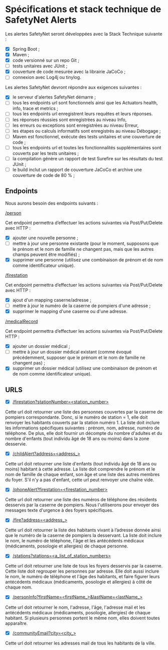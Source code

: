 # Spécifications et stack technique de SafetyNet Alerts

Les alertes SafetyNet seront développées avec la Stack Technique suivante :
-[x]  Spring Boot ; 
-[x]  Maven ; 
-[x]  code versionné sur un repo Git ;
-[ ]  tests unitaires avec JUnit ;
-[x]  couverture de code mesurée avec la librairie JaCoCo ;
-[ ]  connexion avec Log4j ou tinylog.

Les alertes SafetyNet devront répondre aux exigences suivantes :
-[x]  le serveur d'alertes SafetyNet démarre ;
-[ ]  tous les endpoints url sont fonctionnels ainsi que les Actuators health, info, trace et metrics ;
-[ ]  tous les endpoints url enregistrent leurs requêtes et leurs réponses. 
-[ ]  les réponses réussies sont enregistrées au niveau Info, 
-[ ] les erreurs ou exceptions sont enregistrées au niveau Erreur, 
-[ ] les étapes ou calculs informatifs sont enregistrés au niveau Débogage ;
-[ ] Maven est fonctionnel, exécute des tests unitaires et une couverture de code ;
-[ ] tous les endpoints url et toutes les fonctionnalités supplémentaires sont couverts par les tests unitaires ;
-[ ] la compilation génère un rapport de test Surefire sur les résultats du test JUnit ;
-[ ] le build inclut un rapport de couverture JaCoCo et archive une couverture de code de 80 % ;

## Endpoints

Nous aurons besoin des endpoints suivants :

[/person](http://localhost:8080/person)

Cet endpoint permettra d’effectuer les actions suivantes via Post/Put/Delete avec HTTP :
-[x] ajouter une nouvelle personne ;
-[ ] mettre à jour une personne existante (pour le moment, supposons que le prénom et le nom de famille ne changent pas, mais que les autres champs peuvent être modifiés) ;
-[x] supprimer une personne (utilisez une combinaison de prénom et de nom comme identificateur unique).

[/firestation](http://localhost:8080/firestation)

Cet endpoint permettra d’effectuer les actions suivantes via Post/Put/Delete avec HTTP :
-[x]  ajout d'un mapping caserne/adresse ;
-[ ]  mettre à jour le numéro de la caserne de pompiers d'une adresse ;
-[x]  supprimer le mapping d'une caserne ou d'une adresse.

 [/medicalRecord](http://localhost:8080/medicalRecord)

Cet endpoint permettra d’effectuer les actions suivantes via Post/Put/Delete HTTP :
-[x]  ajouter un dossier médical ;
-[ ]  mettre à jour un dossier médical existant (comme évoqué précédemment, supposer que le prénom et le nom de famille ne changent pas) ;
-[x]  supprimer un dossier médical (utilisez une combinaison de prénom et de nom comme identificateur unique).

## URLS
-[x] [/firestation?stationNumber=<station_number>](http://localhost:8080/firestation?stationNumber=<station_number>)

Cette url doit retourner une liste des personnes couvertes par la caserne de pompiers correspondante.
Donc, si le numéro de station = 1, elle doit renvoyer les habitants couverts par la station numéro 1. 
La liste doit inclure les informations spécifiques suivantes : prénom, nom, adresse, numéro de téléphone. 
De plus, elle doit fournir un décompte du nombre d'adultes et du nombre d'enfants (tout individu âgé de 18 ans ou moins) dans la zone desservie.

-[x] [/childAlert?address=<address_>](http://localhost:8080/childAlert?address=<address>)

Cette url doit retourner une liste d'enfants (tout individu âgé de 18 ans ou moins) habitant à cette adresse.
La liste doit comprendre le prénom et le nom de famille de chaque enfant, son âge et une liste des autres membres du foyer. 
S'il n'y a pas d'enfant, cette url peut renvoyer une chaîne vide.

-[x] [/phoneAlert?firestation=<firestation_number>](http://localhost:8080/phoneAlert?firestation=<firestation_number>)

Cette url doit retourner une liste des numéros de téléphone des résidents desservis par la caserne de pompiers. 
Nous l'utiliserons pour envoyer des messages texte d'urgence à des foyers spécifiques.

-[x] [/fire?address=<address_>](http://localhost:8080/fire?address=<address>)

Cette url doit retourner la liste des habitants vivant à l’adresse donnée ainsi que le numéro de la caserne de pompiers la desservant. 
La liste doit inclure le nom, le numéro de téléphone, l'âge et les antécédents médicaux (médicaments, posologie et allergies) de chaque personne.

-[x] [/stations?stations=<a_list_of_station_numbers>](http://localhost:8080/flood/stations?stations=<a_list_of_station_numbers>)

Cette url doit retourner une liste de tous les foyers desservis par la caserne. 
Cette liste doit regrouper les personnes par adresse. 
Elle doit aussi inclure le nom, le numéro de téléphone et l'âge des habitants, et faire figurer leurs antécédents médicaux (médicaments, posologie et allergies) à côté de chaque nom.

-[x] [/personInfo?firstName=<firstName_>&lastName=<lastName_>](http://localhost:8080/personInfo?firstName=<firstName>&lastName=<lastName>)

Cette url doit retourner le nom, l'adresse, l'âge, l'adresse mail et les antécédents médicaux (médicaments, posologie, allergies) de chaque habitant. 
Si plusieurs personnes portent le même nom, elles doivent toutes apparaître.

-[x] [/communityEmail?city=<city_>](http://localhost:8080/communityEmail?city=<city>)

Cette url doit retourner les adresses mail de tous les habitants de la ville.
